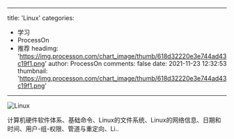 
---
title: 'Linux'
categories: 
 - 学习
 - ProcessOn
 - 推荐
headimg: 'https://img.processon.com/chart_image/thumb/618d32220e3e744ad43c19f1.png'
author: ProcessOn
comments: false
date: 2021-11-23 12:32:53
thumbnail: 'https://img.processon.com/chart_image/thumb/618d32220e3e744ad43c19f1.png'
---

<div>   
<img class="thumb" alt="Linux" src="https://img.processon.com/chart_image/thumb/618d32220e3e744ad43c19f1.png" referrerpolicy="no-referrer">
<p>计算机硬件软件体系、基础命令、Linux的文件系统、Linux的网络信息、日期和时间、用户-组-权限、管道与重定向、Li..</p>  
</div>
            